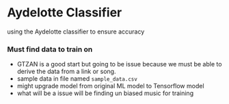 # Aydelotte Classifier
using the Aydelotte classifier to ensure accuracy
### Must find data to train on
- GTZAN is a good start but going to be issue because we must be able to derive the data from a link or song.
- sample data in file named `sample_data.csv`
- might upgrade model from original ML model to Tensorflow model
- what will be a issue will be finding un biased music for training